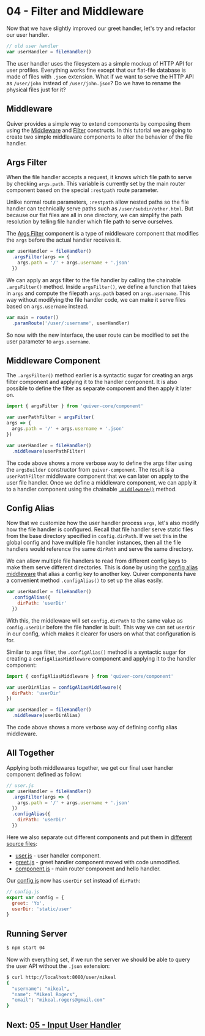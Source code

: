 # 04 - Filter and Middleware

Now that we have slightly improved our greet handler, let's try and refactor our user handler. 

```javascript
// old user handler
var userHandler = fileHandler()
```

The user handler uses the filesystem as a simple mockup of HTTP API for user profiles. Everything works fine except that our flat-file database is made of files with `.json` extension. What if we want to serve the HTTP API as `/user/john` instead of `/user/john.json`? Do we have to rename the physical files just for it?

## Middleware

Quiver provides a simple way to extend components by composing them using the [Middleware](https://github.com/quiverjs/doc/wiki/Architecture-Constructs#middleware) and [Filter](https://github.com/quiverjs/doc/wiki/Architecture-Constructs#filter) constructs. In this tutorial we are going to create two simple middleware components to alter the behavior of the file handler.

## Args Filter

When the file handler accepts a request, it knows which file path to serve by checking `args.path`. This variable is currently set by the main router component based on the special `:restpath` route parameter.

Unlike normal route parameters, `:restpath` allow nested paths so the file handler can technically serve paths such as `/user/subdir/other.html`. But because our flat files are all in one directory, we can simplify the path resolution by telling file handler which file path to serve ourselves.

The [Args Filter](https://github.com/quiverjs/doc/wiki/Filter-Components#args-filter) component is a type of middleware component that modifies the `args` before the actual handler receives it.

```javascript
var userHandler = fileHandler()
  .argsFilter(args => {
    args.path = '/' + args.username + '.json'
  })
```

We can apply an args filter to the file handler by calling the chainable `.argsFilter()` method. Inside `argsFilter()`, we define a function that takes in `args` and compute the filepath `args.path` based on `args.username`. This way without modifying the file handler code, we can make it serve files based on `args.username` instead.

```javascript
var main = router()
  .paramRoute('/user/:username', userHandler)
```

So now with the new interface, the user route can be modified to set the user parameter to `args.username`.

## Middleware Component

The `.argsFilter()` method earlier is a syntactic sugar for creating an args filter component and applying it to the handler component. It is also possible to define the filter as separate component and then apply it later on.

```javascript
import { argsFilter } from 'quiver-core/component'

var userPathFilter = argsFilter(
args => {
  args.path = '/' + args.username + '.json'
})

var userHandler = fileHandler()
  .middleware(userPathFilter)
```

The code above shows a more verbose way to define the args filter using the `argsBuilder` constructor from `quiver-component`. The result is a `userPathFilter` middleware component that we can later on apply to the user file handler. Once we define a middleware component, we can apply it to a handler component using the chainable [`.middleware()`](https://github.com/quiverjs/doc/wiki/Base-Component#extensiblecomponentmiddleware) method. 

## Config Alias

Now that we customize how the user handler process `args`, let's also modify how the file handler is configured. Recall that file handler serve static files from the base directory specified in `config.dirPath`. If we set this in the global config and have multiple file handler instances, then all the file handlers would reference the same `dirPath` and serve the same directory.

We can allow multiple file handlers to read from different config keys to make them serve different directories. This is done by using the [config alias middleware](https://github.com/quiverjs/doc/wiki/Middleware-Components#config-alias-middleware) that alias a config key to another key. Quiver components have a convenient method `.configAlias()` to set up the alias easily.

```javascript
var userHandler = fileHandler()
  .configAlias({
    dirPath: 'userDir'
  })
```

With this, the middleware will set `config.dirPath` to the same value as `config.userDir` before the file handler is built. This way we can set `userDir` in our config, which makes it clearer for users on what that configuration is for.

Similar to args filter, the `.configAlias()` method is a syntactic sugar for creating a `configAliasMiddleware` component and applying it to the handler component:

```javascript
import { configAliasMiddleware } from 'quiver-core/component'

var userDirAlias = configAliasMiddleware({
  dirPath: 'userDir'
})

var userHandler = fileHandler()
  .middleware(userDirAlias)
```

The code above shows a more verbose way of defining config alias middleware.

## All Together

Applying both middlewares together, we get our final user handler component defined as follow:

```javascript
// user.js
var userHandler = fileHandler()
  .argsFilter(args => {
    args.path = '/' + args.username + '.json'
  })
  .configAlias({
    dirPath: 'userDir'
  })
```

Here we also separate out different components and put them in [different source files](.):

  - [user.js](user.js) - user handler component.
  - [greet.js](greet.js) - greet handler component moved with code unmodified.
  - [component.js](component.js) - main router component and hello handler.

Our [config.js](config.js) now has `userDir` set instead of `dirPath`:

```javascript
// config.js
export var config = { 
  greet: 'Yo',
  userDir: 'static/user'
}
```

## Running Server

```bash
$ npm start 04
```

Now with everything set, if we run the server we should be able to query the user API without the `.json` extension:

```bash
$ curl http://localhost:8080/user/mikeal
{
  "username": "mikeal",
  "name": "Mikeal Rogers",
  "email": "mikeal.rogers@gmail.com"
}
```

## Next: [05 - Input User Handler](../05/tutorial.md)